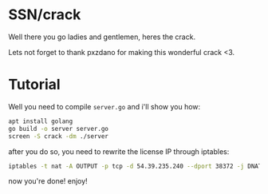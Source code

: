 # SSN/crack
Well there you go ladies and gentlemen, heres the crack.

Lets not forget to thank pxzdano for making this wonderful crack <3.

# Tutorial
Well you need to compile `server.go` and i'll show you how:
```bash
apt install golang
go build -o server server.go
screen -S crack -dm ./server
```
after you do so, you need to rewrite the license IP through iptables:
```bash
iptables -t nat -A OUTPUT -p tcp -d 54.39.235.240 --dport 38372 -j DNAT --to-destination 127.0.0.1:80
```
now you're done! enjoy!
